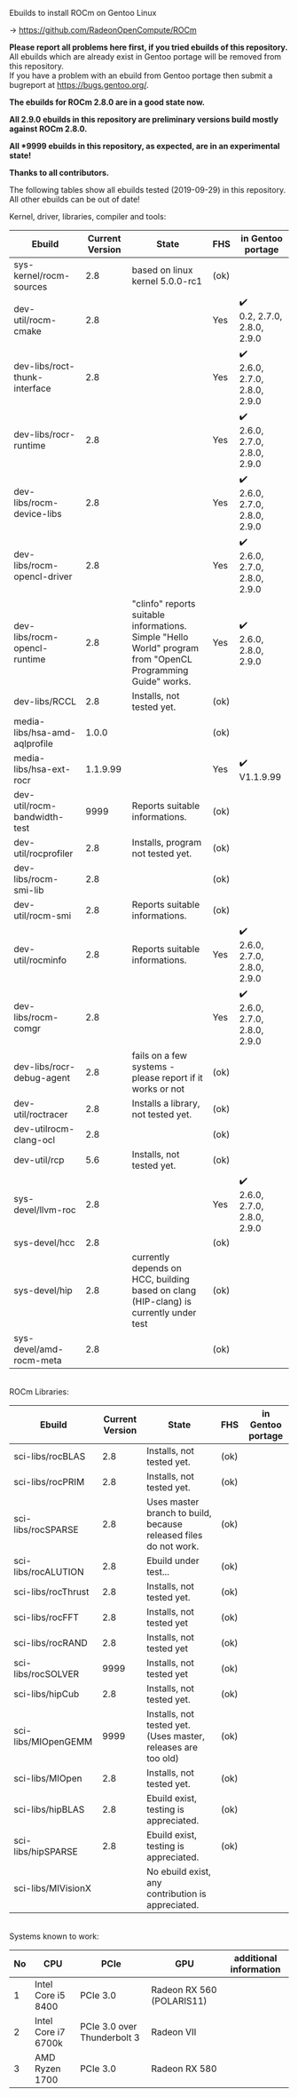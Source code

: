 Ebuilds to install ROCm on Gentoo Linux

-> https://github.com/RadeonOpenCompute/ROCm

**Please report all problems here first, if you tried ebuilds of this repository.**<br>
All ebuilds which are already exist in Gentoo portage will be removed from this repository.<br>
If you have a problem with an ebuild from Gentoo portage then submit a bugreport at https://bugs.gentoo.org/.

**The ebuilds for ROCm 2.8.0 are in a good state now.**<br>

**All 2.9.0 ebuilds in this repository are preliminary versions build mostly against ROCm 2.8.0.**

**All *9999 ebuilds in this repository, as expected, are in an experimental state!**<br>

**Thanks to all contributors.**

The following tables show all ebuilds tested (2019-09-29) in this repository. <br>
All other ebuilds can be out of date!

Kernel, driver, libraries, compiler and tools:

|Ebuild|Current Version|State| FHS | in Gentoo portage| 
|---|---|---|---|---|
|sys-kernel/rocm-sources| 2.8 | based on linux kernel 5.0.0-rc1 | (ok) |  |
|dev-util/rocm-cmake| 2.8 | | Yes | :heavy_check_mark:<br> 0.2, 2.7.0, 2.8.0, 2.9.0 |
|dev-libs/roct-thunk-interface| 2.8 |  | Yes | :heavy_check_mark:<br> 2.6.0, 2.7.0, 2.8.0, 2.9.0 |
|dev-libs/rocr-runtime| 2.8 | | Yes | :heavy_check_mark:<br> 2.6.0, 2.7.0, 2.8.0, 2.9.0 |
|dev-libs/rocm-device-libs | 2.8 | | Yes | :heavy_check_mark:<br> 2.6.0, 2.7.0, 2.8.0, 2.9.0 |
|dev-libs/rocm-opencl-driver | 2.8 | | Yes | :heavy_check_mark:<br> 2.6.0, 2.7.0, 2.8.0, 2.9.0 |
|dev-libs/rocm-opencl-runtime| 2.8 | "clinfo" reports suitable informations.<br> Simple "Hello World" program from "OpenCL Programming Guide" works. | Yes | :heavy_check_mark:<br> 2.6.0, 2.8.0, 2.9.0 |
|dev-libs/RCCL | 2.8 | Installs, not tested yet. | (ok) | |
|media-libs/hsa-amd-aqlprofile| 1.0.0 | | (ok) | |
|media-libs/hsa-ext-rocr| 1.1.9.99 | | Yes | :heavy_check_mark:<br> V1.1.9.99 |
|dev-util/rocm-bandwidth-test| 9999 | Reports suitable informations. | (ok) |  |
|dev-util/rocprofiler| 2.8 | Installs, program not tested yet. | (ok) | |
|dev-libs/rocm-smi-lib| 2.8 |  | (ok) | |
|dev-util/rocm-smi| 2.8 | Reports suitable informations. | (ok) | |
|dev-util/rocminfo| 2.8 | Reports suitable informations. | Yes | :heavy_check_mark:<br> 2.6.0, 2.7.0, 2.8.0, 2.9.0 |
|dev-libs/rocm-comgr| 2.8 | | Yes | :heavy_check_mark:<br> 2.6.0, 2.7.0, 2.8.0, 2.9.0 | 
|dev-libs/rocr-debug-agent | 2.8 | fails on a few systems - please report if it works or not | (ok) | |
|dev-util/roctracer| 2.8 | Installs a library, not tested yet. | (ok) | |
|dev-utilrocm-clang-ocl| 2.8 | | (ok) | |
|dev-util/rcp| 5.6 | Installs, not tested yet.  | (ok) | |
|sys-devel/llvm-roc | 2.8 | | Yes |:heavy_check_mark:<br> 2.6.0, 2.7.0, 2.8.0, 2.9.0 | |
|sys-devel/hcc| 2.8 |  | (ok) | |
|sys-devel/hip| 2.8 | currently depends on HCC, building based on clang (HIP-clang) is currently under test | (ok) | |
|sys-devel/amd-rocm-meta| 2.8 | | (ok) | |

<br>
ROCm Libraries:

|Ebuild|Current Version|State|FHS|in Gentoo portage|
|---|---|---|---|---|
|sci-libs/rocBLAS| 2.8 | Installs, not tested yet. | (ok) | |
|sci-libs/rocPRIM| 2.8 | Installs, not tested yet. | (ok) | |
|sci-libs/rocSPARSE| 2.8 | Uses master branch to build, because released files do not work. | (ok) | |
|sci-libs/rocALUTION| 2.8 | Ebuild under test... | (ok) | |
|sci-libs/rocThrust| 2.8 | Installs, not tested yet. | (ok) | |
|sci-libs/rocFFT| 2.8 | Installs, not tested yet | (ok) | |
|sci-libs/rocRAND| 2.8 | Installs, not tested yet | (ok) |  |
|sci-libs/rocSOLVER| 9999 | Installs, not tested yet | (ok) | |
|sci-libs/hipCub | 2.8 | Installs, not tested yet. | (ok)| |
|sci-libs/MIOpenGEMM | 9999 | Installs, not tested yet. (Uses master, releases are too old) | (ok) | |
|sci-libs/MIOpen | 2.8 | Installs, not tested yet. | (ok) | |
|sci-libs/hipBLAS | 2.8 | Ebuild exist, testing is appreciated. | (ok) | |
|sci-libs/hipSPARSE | 2.8 | Ebuild exist, testing is appreciated. | (ok) | |
|sci-libs/MIVisionX | | No ebuild exist, any contribution is appreciated. | | |

<br>
Systems known to work:

| No | CPU | PCIe |  GPU | additional information |
|---|---|---|---|---|
| 1 | Intel Core i5 8400 | PCIe 3.0 | Radeon RX 560 (POLARIS11) | |
| 2 | Intel Core i7 6700k | PCIe 3.0 over Thunderbolt 3 | Radeon VII | |
| 3 | AMD Ryzen 1700 | PCIe 3.0 | Radeon RX 580 | |
